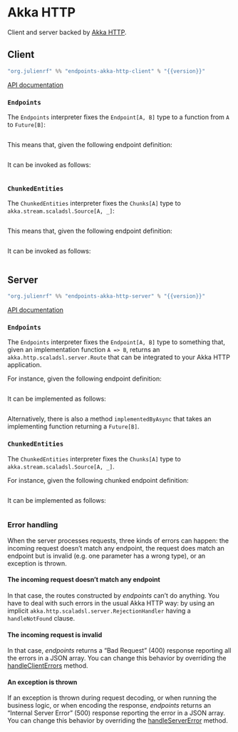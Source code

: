 # Akka HTTP

Client and server backed by [Akka HTTP](https://doc.akka.io/docs/akka-http/current/).

## Client

~~~ scala expandVars=true
"org.julienrf" %% "endpoints-akka-http-client" % "{{version}}"
~~~

[API documentation](unchecked:/api/endpoints/akkahttp/client/index.html)

### `Endpoints`

The `Endpoints` interpreter fixes the `Endpoint[A, B]` type to a function
from `A` to `Future[B]`:

~~~ scala src=../../../../../akka-http/client/src/main/scala/endpoints/akkahttp/client/Endpoints.scala#endpoint-type
~~~

This means that, given the following endpoint definition:

~~~ scala src=../../../../../algebras/algebra/src/test/scala/endpoints/algebra/EndpointsDocs.scala#endpoint-definition
~~~

It can be invoked as follows:

~~~ scala src=../../../../../akka-http/client/src/test/scala/endpoints/akkahttp/client/EndpointsDocs.scala#invocation
~~~

### `ChunkedEntities`

The `ChunkedEntities` interpreter fixes the `Chunks[A]` type to `akka.stream.scaladsl.Source[A, _]`:

~~~ scala src=../../../../../akka-http/client/src/main/scala/endpoints/akkahttp/client/ChunkedEntities.scala#stream-type
~~~

This means that, given the following endpoint definition:

~~~ scala src=../../../../../algebras/algebra/src/test/scala/endpoints/algebra/ChunkedEntitiesDocs.scala#streamed-endpoint
~~~

It can be invoked as follows:

~~~ scala src=../../../../../akka-http/client/src/test/scala/endpoints/akkahttp/client/ChunkedEntitiesDocs.scala#invocation
~~~

## Server

~~~ scala expandVars=true
"org.julienrf" %% "endpoints-akka-http-server" % "{{version}}"
~~~

[API documentation](unchecked:/api/endpoints/akkahttp/server/index.html)

### `Endpoints`

The `Endpoints` interpreter fixes the `Endpoint[A, B]` type to something that,
given an implementation function `A => B`, returns an `akka.http.scaladsl.server.Route`
that can be integrated to your Akka HTTP application.

For instance, given the following endpoint definition:

~~~ scala src=../../../../../algebras/algebra/src/test/scala/endpoints/algebra/EndpointsDocs.scala#endpoint-definition
~~~

It can be implemented as follows:

~~~ scala src=../../../../../akka-http/server/src/test/scala/endpoints/akkahttp/server/EndpointsDocs.scala#implementation
~~~

Alternatively, there is also a method `implementedByAsync` that takes an implementing function
returning a `Future[B]`.

### `ChunkedEntities`

The `ChunkedEntities` interpreter fixes the `Chunks[A]` type to `akka.stream.scaladsl.Source[A, _]`.

For instance, given the following chunked endpoint definition:

~~~ scala src=../../../../../algebras/algebra/src/test/scala/endpoints/algebra/ChunkedEntitiesDocs.scala#streamed-endpoint
~~~

It can be implemented as follows:

~~~ scala src=../../../../../akka-http/server/src/test/scala/endpoints/akkahttp/server/ChunkedEntitiesDocs.scala#implementation
~~~

### Error handling

When the server processes requests, three kinds of errors can happen: the incoming request doesn’t match
any endpoint, the request does match an endpoint but is invalid (e.g. one parameter has a wrong type), or
an exception is thrown.

#### The incoming request doesn’t match any endpoint

In that case, the routes constructed by *endpoints* can’t do anything. You have to deal with such
errors in the usual Akka HTTP way: by using an implicit `akka.http.scaladsl.server.RejectionHandler`
having a `handleNotFound` clause.

#### The incoming request is invalid

In that case, *endpoints* returns a “Bad Request” (400) response reporting all the errors in a
JSON array. You can change this behavior by overriding the
[handleClientErrors](unchecked:/api/endpoints/akkahttp/server/Urls.html#handleClientErrors(invalid:endpoints.Invalid):akka.http.scaladsl.server.StandardRoute)
method.

#### An exception is thrown

If an exception is thrown during request decoding, or when running the business logic, or when
encoding the response, *endpoints* returns an “Internal Server Error” (500) response reporting
the error in a JSON array. You can change this behavior by overriding the
[handleServerError](unchecked:/api/endpoints/akkahttp/server/Endpoints.html#handleServerError(throwable:Throwable):akka.http.scaladsl.server.StandardRoute)
method.
